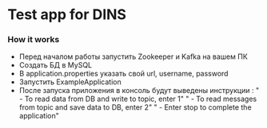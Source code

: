 # Test app for DINS

### How it works

- Перед началом работы запустить Zookeeper и Kafka на вашем ПК
- Создать БД в MySQL
- В application.properties указать свой url, username, password
- Запустить ExampleApplication
- После запуска приложения в консоль будут выведены инструкции :
  " - To read data from DB and write to topic, enter 1"
	" - To read messages from topic and save data to DB, enter 2"
	" - Enter stop to complete the application"
